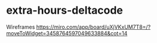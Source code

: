 # extra-hours-deltacode

Wireframes
https://miro.com/app/board/uXjVKxUM7T8=/?moveToWidget=3458764597049633884&cot=14
